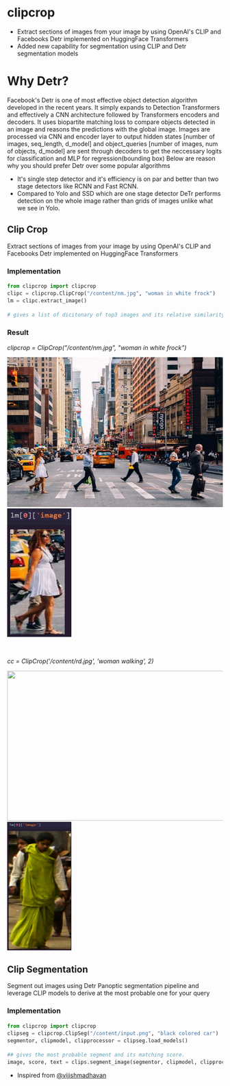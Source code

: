 # clipcrop
- Extract sections of images from your image by using OpenAI's CLIP and Facebooks Detr implemented on HuggingFace Transformers
- Added new capability for segmentation using CLIP and Detr segmentation models

# Why Detr?

Facebook's Detr is one of most effective object detection algorithm developed in the recent years. It simply expands to Detection Transformers and effectively a CNN architecture followed by Transformers encoders and decoders. It uses biopartite matching loss to compare objects detected in an image and reasons the predictions with the global image. Images are processed via CNN and encoder layer to output hidden states [number of images, seq_length, d_model] and object_queries [number of images, num of objects, d_model] are sent through decoders to get the neccessary logits for classification and MLP for regression(bounding box) Below are reason why you should prefer Detr over some popular algorithms

- It's single step detector and it's efficiency is on par and better than two stage detectors like RCNN and Fast RCNN.
- Compared to Yolo and SSD which are one stage detector DeTr performs detection on the whole image rather than grids of images unlike what we see in Yolo.

## Clip Crop

Extract sections of images from your image by using OpenAI's CLIP and Facebooks Detr implemented on HuggingFace Transformers

### Implementation

```python
from clipcrop import clipcrop
clipc = clipcrop.ClipCrop("/content/nm.jpg", "woman in white frock")
lm = clipc.extract_image()

# gives a list of dicitonary of top3 images and its relative similarity score and you can override this by setting num = 5  to get top 5 etc
```

### Result

<p style="font-style: italic;">clipcrop = ClipCrop("/content/nm.jpg", "woman in white frock")</p>
<p float="left">
<img src="/nm.jpg" width="600" height="350">
<img src="/clipcrop.jpeg" width="150" height="300">
</p>

<br>

<p style="font-style: italic;">cc = ClipCrop('/content/rd.jpg', 'woman walking', 2)</p>
<p float="left">
<img src="/rd.jpg" width="600" height="350">
<img src="/rmc.jpeg" width="150" height="300">
</p>

## Clip Segmentation

Segment out images using Detr Panoptic segmentation pipeline and leverage CLIP models to derive at the most probable one for your query

### Implementation

```python
from clipcrop import clipcrop
clipseg = clipcrop.ClipSeg("/content/input.png", "black colored car")
segmentor, clipmodel, clipprocessor = clipseg.load_models()

## gives the most probable segment and its matching score.
image, score, text = clips.segment_image(segmentor, clipmodel, clipprocessor)

```

- Inspired from [@vijishmadhavan](https://github.com/vijishmadhavan/Crop-CLIP/)

